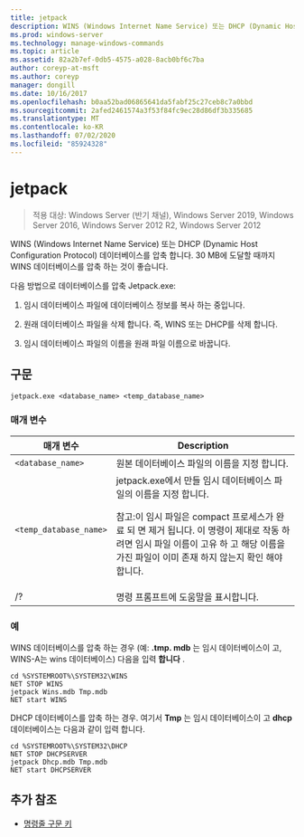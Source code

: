 ```yaml
---
title: jetpack
description: WINS (Windows Internet Name Service) 또는 DHCP (Dynamic Host Configuration Protocol) 데이터베이스를 압축 하는 jetpack 명령에 대 한 참조 문서입니다.
ms.prod: windows-server
ms.technology: manage-windows-commands
ms.topic: article
ms.assetid: 82a2b7ef-0db5-4575-a028-8acb0bf6c7ba
author: coreyp-at-msft
ms.author: coreyp
manager: dongill
ms.date: 10/16/2017
ms.openlocfilehash: b0aa52bad06865641da5fabf25c27ceb8c7a0bbd
ms.sourcegitcommit: 2afed2461574a3f53f84fc9ec28d86df3b335685
ms.translationtype: MT
ms.contentlocale: ko-KR
ms.lasthandoff: 07/02/2020
ms.locfileid: "85924328"
---
```

# <a name="jetpack"></a>jetpack

> 적용 대상: Windows Server (반기 채널), Windows Server 2019, Windows Server 2016, Windows Server 2012 R2, Windows Server 2012

WINS (Windows Internet Name Service) 또는 DHCP (Dynamic Host Configuration Protocol) 데이터베이스를 압축 합니다. 30 MB에 도달할 때까지 WINS 데이터베이스를 압축 하는 것이 좋습니다.

다음 방법으로 데이터베이스를 압축 Jetpack.exe:

1. 임시 데이터베이스 파일에 데이터베이스 정보를 복사 하는 중입니다.

2. 원래 데이터베이스 파일을 삭제 합니다. 즉, WINS 또는 DHCP를 삭제 합니다.

3. 임시 데이터베이스 파일의 이름을 원래 파일 이름으로 바꿉니다.

## <a name="syntax"></a>구문

```
jetpack.exe <database_name> <temp_database_name>
```

### <a name="parameters"></a>매개 변수

| 매개 변수 | Description |
| ------- | -------- |
| `<database_name>` | 원본 데이터베이스 파일의 이름을 지정 합니다. |
| `<temp_database_name>` | jetpack.exe에서 만들 임시 데이터베이스 파일의 이름을 지정 합니다.<p>참고:이 임시 파일은 compact 프로세스가 완료 되 면 제거 됩니다. 이 명령이 제대로 작동 하려면 임시 파일 이름이 고유 하 고 해당 이름을 가진 파일이 이미 존재 하지 않는지 확인 해야 합니다. |
| /? | 명령 프롬프트에 도움말을 표시합니다. |

### <a name="examples"></a>예

WINS 데이터베이스를 압축 하는 경우 (예: **.tmp. mdb** 는 임시 데이터베이스이 고, WINS-A는 wins 데이터베이스) 다음을 입력 **합니다** .

```
cd %SYSTEMROOT%\SYSTEM32\WINS
NET STOP WINS
jetpack Wins.mdb Tmp.mdb
NET start WINS
```

DHCP 데이터베이스를 압축 하는 경우. 여기서 **Tmp** 는 임시 데이터베이스이 고 **dhcp** 데이터베이스는 다음과 같이 입력 합니다.

```
cd %SYSTEMROOT%\SYSTEM32\DHCP
NET STOP DHCPSERVER
jetpack Dhcp.mdb Tmp.mdb
NET start DHCPSERVER
```

## <a name="additional-references"></a>추가 참조

- [명령줄 구문 키](command-line-syntax-key.md)
